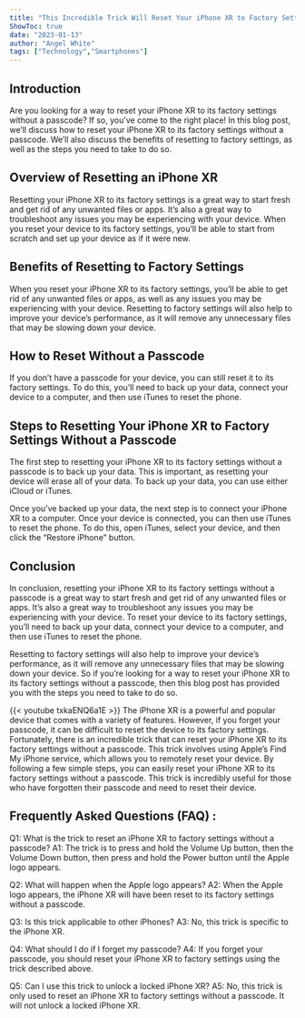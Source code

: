 ```yaml
---
title: "This Incredible Trick Will Reset Your iPhone XR to Factory Settings Without a Passcode!"
ShowToc: true 
date: "2023-01-13"
author: "Angel White" 
tags: ["Technology","Smartphones"]
---
```

## Introduction

Are you looking for a way to reset your iPhone XR to its factory settings without a passcode? If so, you’ve come to the right place! In this blog post, we’ll discuss how to reset your iPhone XR to its factory settings without a passcode. We’ll also discuss the benefits of resetting to factory settings, as well as the steps you need to take to do so.

## Overview of Resetting an iPhone XR

Resetting your iPhone XR to its factory settings is a great way to start fresh and get rid of any unwanted files or apps. It’s also a great way to troubleshoot any issues you may be experiencing with your device. When you reset your device to its factory settings, you’ll be able to start from scratch and set up your device as if it were new.

## Benefits of Resetting to Factory Settings

When you reset your iPhone XR to its factory settings, you’ll be able to get rid of any unwanted files or apps, as well as any issues you may be experiencing with your device. Resetting to factory settings will also help to improve your device’s performance, as it will remove any unnecessary files that may be slowing down your device.

## How to Reset Without a Passcode

If you don’t have a passcode for your device, you can still reset it to its factory settings. To do this, you’ll need to back up your data, connect your device to a computer, and then use iTunes to reset the phone.

## Steps to Resetting Your iPhone XR to Factory Settings Without a Passcode

The first step to resetting your iPhone XR to its factory settings without a passcode is to back up your data. This is important, as resetting your device will erase all of your data. To back up your data, you can use either iCloud or iTunes. 

Once you’ve backed up your data, the next step is to connect your iPhone XR to a computer. Once your device is connected, you can then use iTunes to reset the phone. To do this, open iTunes, select your device, and then click the “Restore iPhone” button. 

## Conclusion

In conclusion, resetting your iPhone XR to its factory settings without a passcode is a great way to start fresh and get rid of any unwanted files or apps. It’s also a great way to troubleshoot any issues you may be experiencing with your device. To reset your device to its factory settings, you’ll need to back up your data, connect your device to a computer, and then use iTunes to reset the phone. 

Resetting to factory settings will also help to improve your device’s performance, as it will remove any unnecessary files that may be slowing down your device. So if you’re looking for a way to reset your iPhone XR to its factory settings without a passcode, then this blog post has provided you with the steps you need to take to do so.

{{< youtube txkaENQ6a1E >}} 
The iPhone XR is a powerful and popular device that comes with a variety of features. However, if you forget your passcode, it can be difficult to reset the device to its factory settings. Fortunately, there is an incredible trick that can reset your iPhone XR to its factory settings without a passcode. This trick involves using Apple’s Find My iPhone service, which allows you to remotely reset your device. By following a few simple steps, you can easily reset your iPhone XR to its factory settings without a passcode. This trick is incredibly useful for those who have forgotten their passcode and need to reset their device.

## Frequently Asked Questions (FAQ) :
Q1: What is the trick to reset an iPhone XR to factory settings without a passcode?
A1: The trick is to press and hold the Volume Up button, then the Volume Down button, then press and hold the Power button until the Apple logo appears.

Q2: What will happen when the Apple logo appears?
A2: When the Apple logo appears, the iPhone XR will have been reset to its factory settings without a passcode.

Q3: Is this trick applicable to other iPhones?
A3: No, this trick is specific to the iPhone XR.

Q4: What should I do if I forget my passcode?
A4: If you forget your passcode, you should reset your iPhone XR to factory settings using the trick described above.

Q5: Can I use this trick to unlock a locked iPhone XR?
A5: No, this trick is only used to reset an iPhone XR to factory settings without a passcode. It will not unlock a locked iPhone XR.


